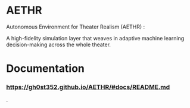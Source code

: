 # AETHR
Autonomous Environment for Theater Realism (AETHR) : 

A high-fidelity simulation layer that weaves in adaptive machine learning decision-making across the whole theater.

# Documentation

### https://gh0st352.github.io/AETHR/#docs/README.md

.
